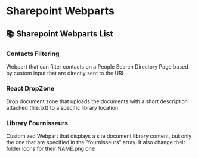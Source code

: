 # Sharepoint Webparts
## 📚 Sharepoint Webparts List

### Contacts Filtering
Webpart that can filter contacts on a People Search Directory Page based by custom input that are directly sent to the URL

### React DropZone
Drop document zone that uploads the documents with a short description attached (file.txt) to a specific library location

### Library Fournisseurs
Customized Webpart that displays a site document library content, but only the one that are specified in the "fournisseurs" array. It also change their folder icons for their NAME.png one
